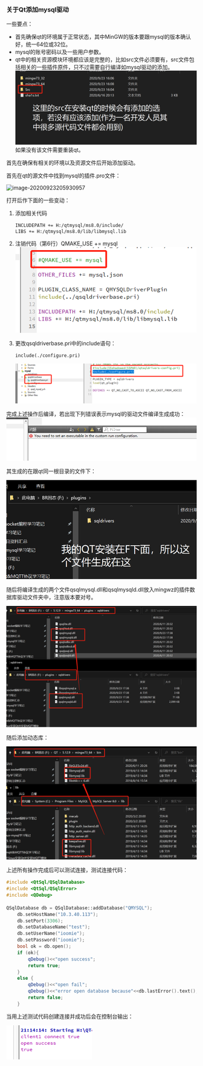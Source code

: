 ### 关于Qt添加mysql驱动

一些要点：

- 首先确保qt的环境属于正常状态，其中MinGW的版本要跟mysql的版本确认好，统一64位或32位。
- mysql的账号密码以及一些用户参数。
- qt中的相关资源模块环境都应该是完整的，比如src文件必须要有，src文件包括相关的一些插件原件，只不过需要自行编译如mysql驱动的添加。![image-20200923205125231](https://raw.githubusercontent.com/ioomie/QtforSY/main/Photo_folder/image-20200923205125231.png)如果没有该文件需要重装qt。

首先在确保有相关的环境以及资源文件后开始添加驱动。

首先在qt的源文件中找到mysql的插件.pro文件：

![image-20200923205930957](D:\GitHub\QtforSY\Photo_folder\image-20200923205930957.png)

打开后作下面的一些变动：

1. 添加相关代码

   ```
   INCLUDEPATH += H:/qtmysql/ms8.0/include/
   LIBS += H:/qtmysql/ms8.0/lib/libmysql.lib
   ```

2. 注销代码（第6行）QMAKE_USE += mysql![image-20200923210153371](https://raw.githubusercontent.com/ioomie/QtforSY/main/Photo_folder/image-20200923210153371.png)

3. 更改qsqldriverbase.pri中的include语句：

   ```
   include(./configure.pri)
   ```

   ![image-20200923210335364](https://raw.githubusercontent.com/ioomie/QtforSY/main/Photo_folder/image-20200923210335364.png)

完成上述操作后编译，若出现下列错误表示mysql的驱动文件编译生成成功：![image-20200923210444573](https://raw.githubusercontent.com/ioomie/QtforSY/main/Photo_folder/image-20200923210444573.png)

其生成的在跟qt同一根目录的文件下：

![image-20200923210659663](https://raw.githubusercontent.com/ioomie/QtforSY/main/Photo_folder/image-20200923210659663.png)

随后将编译生成的两个文件qsqlmysql.dll和qsqlmysqld.dll放入mingwz的插件数据库驱动文件夹中，注意版本要对号。

![image-20200923210945724](https://raw.githubusercontent.com/ioomie/QtforSY/main/Photo_folder/image-20200923210945724.png)

随后添加动态库：

![image-20200923211238492](https://raw.githubusercontent.com/ioomie/QtforSY/main/Photo_folder/image-20200923211238492.png)

上述所有操作完成后可以测试连接，测试连接代码：

```c++
#include <QtSql/QSqlDatabase>
#include <QtSql/QSqlError>
#include <QDebug>

QSqlDatabase db = QSqlDatabase::addDatabase("QMYSQL");
    db.setHostName("10.3.40.113");
    db.setPort(3306);
    db.setDatabaseName("test");
    db.setUserName("ioomie");
    db.setPassword("ioomie");
    bool ok = db.open();
    if (ok){
        qDebug()<<"open success";
        return true;
    }
    else {
        qDebug()<<"open fail";
        qDebug()<<"error open database because"<<db.lastError().text();
        return false;
    }
```

当用上述测试代码创建连接并成功后会在控制台输出：

![image-20200923211531915](https://raw.githubusercontent.com/ioomie/QtforSY/main/Photo_folder/image-20200923211531915.png)